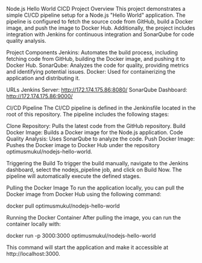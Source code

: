 Node.js Hello World CICD Project
Overview
This project demonstrates a simple CI/CD pipeline setup for a Node.js "Hello World" application. The pipeline is configured to fetch the source code from GitHub, build a Docker image, and push the image to Docker Hub. Additionally, the project includes integration with Jenkins for continuous integration and SonarQube for code quality analysis.

Project Components
Jenkins: Automates the build process, including fetching code from GitHub, building the Docker image, and pushing it to Docker Hub.
SonarQube: Analyzes the code for quality, providing metrics and identifying potential issues.
Docker: Used for containerizing the application and distributing it.

URLs
Jenkins Server: http://172.174.175.86:8080/
SonarQube Dashboard: http://172.174.175.86:9000/

CI/CD Pipeline
The CI/CD pipeline is defined in the Jenkinsfile located in the root of this repository. The pipeline includes the following stages:

Clone Repository: Pulls the latest code from the GitHub repository.
Build Docker Image: Builds a Docker image for the Node.js application.
Code Quality Analysis: Uses SonarQube to analyze the code.
Push Docker Image: Pushes the Docker image to Docker Hub under the repository optimusmukul/nodejs-hello-world.

Triggering the Build
To trigger the build manually, navigate to the Jenkins dashboard, select the nodejs_pipeline job, and click on Build Now. The pipeline will automatically execute the defined stages.

Pulling the Docker Image
To run the application locally, you can pull the Docker image from Docker Hub using the following command:

docker pull optimusmukul/nodejs-hello-world

Running the Docker Container
After pulling the image, you can run the container locally with:

docker run -p 3000:3000 optimusmukul/nodejs-hello-world

This command will start the application and make it accessible at http://localhost:3000.
